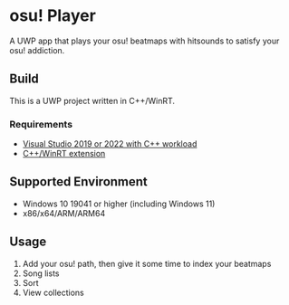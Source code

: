 # osu! Player
A UWP app that plays your osu! beatmaps with hitsounds to satisfy your osu! addiction.

## Build
This is a UWP project written in C++/WinRT.
### Requirements
- [Visual Studio 2019 or 2022 with C++ workload](https://visualstudio.microsoft.com/vs/)
- [C++/WinRT extension](https://marketplace.visualstudio.com/items?itemName=CppWinRTTeam.cppwinrt101804264)

## Supported Environment
- Windows 10 19041 or higher (including Windows 11)
- x86/x64/ARM/ARM64

## Usage
1. Add your osu! path, then give it some time to index your beatmaps
2. Song lists
3. Sort
4. View collections